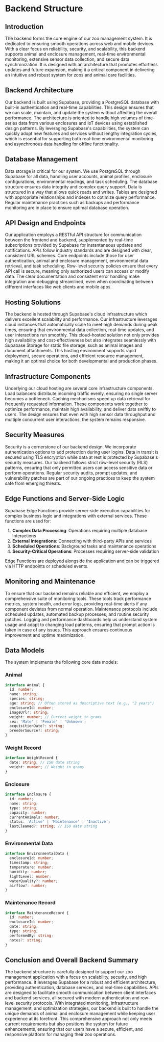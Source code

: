 
# Backend Structure

## Introduction

The backend forms the core engine of our zoo management system. It is dedicated to ensuring smooth operations across web and mobile devices. With a clear focus on reliability, security, and scalability, this backend supports animal and enclosure management, real-time environmental monitoring, extensive sensor data collection, and secure data synchronization. It is designed with an architecture that promotes effortless updates and future expansion, making it a critical component in delivering an intuitive and robust system for zoos and animal care facilities.

## Backend Architecture

Our backend is built using Supabase, providing a PostgreSQL database with built-in authentication and real-time capabilities. This design ensures that we can scale, maintain, and update the system without affecting the overall performance. The architecture is oriented to handle high volumes of time-series data from various enclosures and IoT devices using established design patterns. By leveraging Supabase's capabilities, the system can quickly adopt new features and services without lengthy integration cycles, which is essential for supporting both real-time environmental monitoring and asynchronous data handling for offline functionality.

## Database Management

Data storage is critical for our system. We use PostgreSQL through Supabase for all data, handling user accounts, animal profiles, enclosure configurations, environmental readings, and task scheduling. The database structure ensures data integrity and complex query support. Data is structured in a way that allows quick reads and writes. Tables are designed with appropriate relationships and indexes to optimize query performance. Regular maintenance practices such as backups and performance monitoring are in place to ensure optimal database operation.

## API Design and Endpoints

Our application employs a RESTful API structure for communication between the frontend and backend, supplemented by real-time subscriptions provided by Supabase for instantaneous updates and notifications. APIs follow industry standards and are designed with clear, consistent URL schemes. Core endpoints include those for user authentication, animal and enclosure management, environmental data retrieval, and task scheduling. Row-level security policies ensure that every API call is secure, meaning only authorized users can access or modify data. The clear documentation and consistent error handling make integration and debugging streamlined, even when coordinating between different interfaces like web clients and mobile apps.

## Hosting Solutions

The backend is hosted through Supabase's cloud infrastructure which delivers excellent scalability and performance. Our infrastructure leverages cloud instances that automatically scale to meet high demands during peak times, ensuring that environmental data collection, real-time updates, and user interactions run smoothly. This cloud-hosted solution not only provides high availability and cost-effectiveness but also integrates seamlessly with Supabase Storage for static file storage, such as animal images and document attachments. This hosting environment supports rapid deployment, secure operations, and efficient resource management, making it an optimal choice for both developmental and production phases.

## Infrastructure Components

Underlying our cloud hosting are several core infrastructure components. Load balancers distribute incoming traffic evenly, ensuring no single server becomes a bottleneck. Caching mechanisms speed up data retrieval for frequently requested information. These components work together to optimize performance, maintain high availability, and deliver data swiftly to users. The design ensures that even with high sensor data throughput and multiple concurrent user interactions, the system remains responsive.

## Security Measures

Security is a cornerstone of our backend design. We incorporate authentication options to add protection during user logins. Data in transit is secured using TLS encryption while data at rest is protected by Supabase's security measures. Our backend follows strict row-level security (RLS) patterns, ensuring that only permitted users can access sensitive data or perform operations. Regular security audits, prompt updates, and vulnerability patches are part of our ongoing practices to keep the system safe from emerging threats.

## Edge Functions and Server-Side Logic

Supabase Edge Functions provide server-side execution capabilities for complex business logic and integrations with external services. These functions are used for:

1. **Complex Data Processing**: Operations requiring multiple database interactions
2. **External Integrations**: Connecting with third-party APIs and services
3. **Scheduled Operations**: Background tasks and maintenance operations
4. **Security-Critical Operations**: Processes requiring server-side validation

Edge Functions are deployed alongside the application and can be triggered via HTTP endpoints or scheduled events.

## Monitoring and Maintenance

To ensure that our backend remains reliable and efficient, we employ a comprehensive suite of monitoring tools. These tools track performance metrics, system health, and error logs, providing real-time alerts if any component deviates from normal operation. Maintenance protocols include scheduled updates, automated backup processes, and routine security patches. Logging and performance dashboards help us understand system usage and adapt to changing load patterns, ensuring that prompt action is taken in case of any issues. This approach ensures continuous improvement and uptime maximization.

## Data Models

The system implements the following core data models:

### Animal
```typescript
interface Animal {
  id: number;
  name: string;
  species: string;
  age: string; // Often stored as descriptive text (e.g., "2 years")
  enclosureId: number;
  imageUrl?: string;
  weight: number; // Current weight in grams
  sex: 'Male' | 'Female' | 'Unknown';
  acquisitionDate?: string;
  breederSource?: string;
}
```

### Weight Record
```typescript
interface WeightRecord {
  date: string; // ISO date string
  weight: number; // Weight in grams
}
```

### Enclosure
```typescript
interface Enclosure {
  id: number;
  name: string;
  type: string;
  capacity: number;
  currentAnimals: number;
  status: 'Active' | 'Maintenance' | 'Inactive';
  lastCleaned?: string; // ISO date string
}
```

### Environmental Data
```typescript
interface EnvironmentalData {
  enclosureId: number;
  timestamp: string;
  temperature: number;
  humidity: number;
  lightLevel: number;
  waterQuality?: number;
  airflow?: number;
}
```

### Maintenance Record
```typescript
interface MaintenanceRecord {
  id: number;
  enclosureId: number;
  date: string;
  type: string;
  performedBy: string;
  notes?: string;
}
```

## Conclusion and Overall Backend Summary

The backend structure is carefully designed to support our zoo management application with a focus on scalability, security, and high performance. It leverages Supabase for a robust and efficient architecture, providing authentication, database services, and real-time capabilities. APIs are designed to facilitate smooth communication between client interfaces and backend services, all secured with modern authentication and row-level security protocols. With integrated monitoring, infrastructure management, and optimization strategies, our backend is built to handle the unique demands of animal and enclosure management while keeping user experience at its forefront. This comprehensive approach not only meets current requirements but also positions the system for future enhancements, ensuring that our users have a secure, efficient, and responsive platform for managing their zoo operations.
